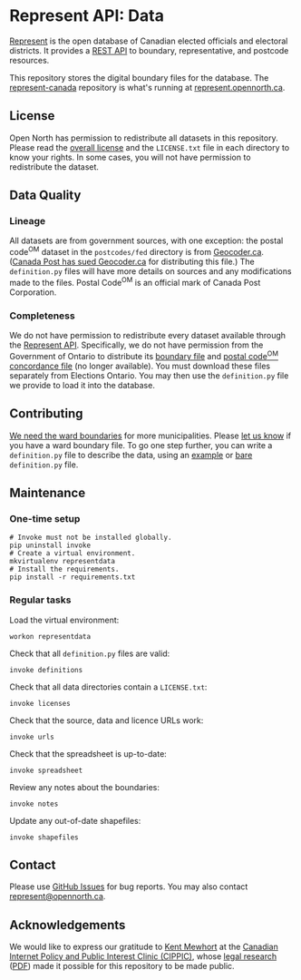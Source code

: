 # Represent API: Data

[Represent](http://represent.opennorth.ca) is the open database of Canadian elected officials and electoral districts. It provides a [REST API](http://represent.opennorth.ca/api/) to boundary, representative, and postcode resources.

This repository stores the digital boundary files for the database. The [represent-canada](http://github.com/opennorth/represent-canada) repository is what's running at [represent.opennorth.ca](http://represent.opennorth.ca/).

## License

Open North has permission to redistribute all datasets in this repository. Please read the [overall license](http://github.com/opennorth/represent-canada-data/tree/master/LICENSE.txt) and the `LICENSE.txt` file in each directory to know your rights. In some cases, you will not have permission to redistribute the dataset.

## Data Quality

### Lineage

All datasets are from government sources, with one exception: the postal code<sup>OM</sup> dataset in the `postcodes/fed` directory is from [Geocoder.ca](http://geocoder.ca/). ([Canada Post has sued Geocoder.ca](http://geocoder.ca/?sued=1) for distributing this file.) The `definition.py` files will have more details on sources and any modifications made to the files. Postal Code<sup>OM</sup> is an official mark of Canada Post Corporation.

### Completeness

We do not have permission to redistribute every dataset available through the [Represent API](http://represent.opennorth.ca/api/). Specifically, we do not have permission from the Government of Ontario to distribute its [boundary file](http://www.elections.on.ca/en-CA/Tools/ElectoralDistricts/Shapefile.htm) and [postal code<sup>OM</sup> concordance file](http://www.elections.on.ca/en-CA/Tools/ElectoralDistricts/PostalCodeFile.htm) (no longer available). You must download these files separately from Elections Ontario. You may then use the `definition.py` file we provide to load it into the database.

## Contributing

[We need the ward boundaries](https://github.com/opennorth/represent-canada/issues/13) for more municipalities. Please [let us know](mailto:represent@opennorth.ca) if you have a ward boundary file. To go one step further, you can write a `definition.py` file to describe the data, using an [example](https://github.com/rhymeswithcycle/represent-boundaries/blob/master/definition.example.py) or [bare](https://github.com/opennorth/represent-canada-data/blob/master/definition.py) `definition.py` file.

## Maintenance

### One-time setup

    # Invoke must not be installed globally.
    pip uninstall invoke
    # Create a virtual environment.
    mkvirtualenv representdata
    # Install the requirements.
    pip install -r requirements.txt

### Regular tasks

Load the virtual environment:

    workon representdata

Check that all `definition.py` files are valid:

    invoke definitions

Check that all data directories contain a `LICENSE.txt`:

    invoke licenses

Check that the source, data and licence URLs work:

    invoke urls

Check that the spreadsheet is up-to-date:

    invoke spreadsheet

Review any notes about the boundaries:

    invoke notes

Update any out-of-date shapefiles:

    invoke shapefiles

## Contact

Please use [GitHub Issues](http://github.com/opennorth/represent-canada-data/issues) for bug reports. You may also contact [represent@opennorth.ca](mailto:represent@opennorth.ca).

## Acknowledgements

We would like to express our gratitude to [Kent Mewhort](http://www.openissues.ca/) at the [Canadian Internet Policy and Public Interest Clinic (CIPPIC)](http://www.cippic.ca/), whose [legal research](http://www.cippic.ca/en/open-licensing) ([PDF](http://www.cippic.ca/sites/default/files/CIPPIC%20-%20How%20to%20Redistribute%20Open%20Data.pdf)) made it possible for this repository to be made public.
